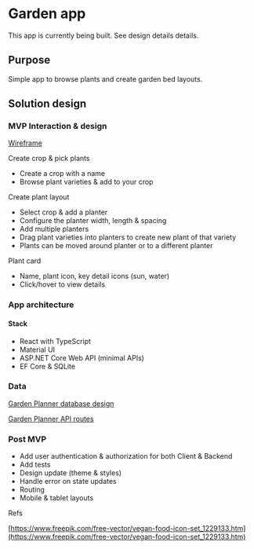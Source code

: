 # Garden app

This app is currently being built. See design details details.


## Purpose

Simple app to browse plants and create garden bed layouts.


## Solution design


### MVP Interaction & design

[Wireframe](https://www.figma.com/file/tDk4BRcOShfWNHwuEjyes3/Garden-Planner?node-id=520369%3A448) 

Create crop & pick plants



* Create a crop with a name
* Browse plant varieties & add to your crop

Create plant layout



* Select crop & add a planter
* Configure the planter width, length & spacing
* Add multiple planters
* Drag plant varieties into planters to create new plant of that variety
* Plants can be moved around planter or to a different planter

Plant card



* Name, plant icon, key detail icons (sun, water)
* Click/hover to view details


### App architecture


#### Stack



* React with TypeScript
* Material UI
* ASP.NET Core Web API (minimal APIs)
* EF Core & SQLite


### Data

[Garden Planner database design](https://drive.google.com/file/d/1___WQJpqT3beHAby9FgixBh5axsCkioZ/view?usp=sharing) 

[Garden Planner API routes](https://docs.google.com/spreadsheets/d/1EYl1suNdnGm_1IL6kdZN7sBUdS-EN8I4Rt9J8dTAD74/edit#gid=0) 


### Post MVP



* Add user authentication & authorization for both Client & Backend
* Add tests
* Design update (theme & styles)
* Handle error on state updates
* Routing
* Mobile & tablet layouts

Refs

[https://www.freepik.com/free-vector/vegan-food-icon-set_1229133.htm](https://www.freepik.com/free-vector/vegan-food-icon-set_1229133.htm)
